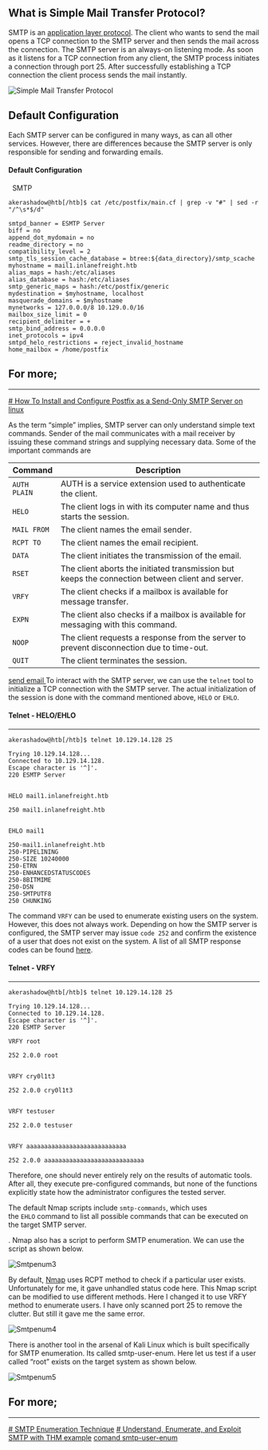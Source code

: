 
## ****What is Simple Mail Transfer Protocol?****

SMTP is an [application layer protocol](https://www.geeksforgeeks.org/protocols-application-layer/). The client who wants to send the mail opens a TCP connection to the SMTP server and then sends the mail across the connection. The SMTP server is an always-on listening mode. As soon as it listens for a TCP connection from any client, the SMTP process initiates a connection through port 25. After successfully establishing a TCP connection the client process sends the mail instantly. 

![Simple Mail Transfer Protocol](https://media.geeksforgeeks.org/wp-content/uploads/20240226095034/SMTP-Gif.gif)

## Default Configuration

Each SMTP server can be configured in many ways, as can all other services. However, there are differences because the SMTP server is only responsible for sending and forwarding emails.

#### Default Configuration

  SMTP

```shell-session
akerashadow@htb[/htb]$ cat /etc/postfix/main.cf | grep -v "#" | sed -r "/^\s*$/d"

smtpd_banner = ESMTP Server 
biff = no
append_dot_mydomain = no
readme_directory = no
compatibility_level = 2
smtp_tls_session_cache_database = btree:${data_directory}/smtp_scache
myhostname = mail1.inlanefreight.htb
alias_maps = hash:/etc/aliases
alias_database = hash:/etc/aliases
smtp_generic_maps = hash:/etc/postfix/generic
mydestination = $myhostname, localhost 
masquerade_domains = $myhostname
mynetworks = 127.0.0.0/8 10.129.0.0/16
mailbox_size_limit = 0
recipient_delimiter = +
smtp_bind_address = 0.0.0.0
inet_protocols = ipv4
smtpd_helo_restrictions = reject_invalid_hostname
home_mailbox = /home/postfix
```
## For more;
-------------------------------
[# How To Install and Configure Postfix as a Send-Only SMTP Server on linux](https://www.digitalocean.com/community/tutorials/how-to-install-and-configure-postfix-as-a-send-only-smtp-server-on-ubuntu-18-04)


As the term “simple” implies, SMTP server can only understand simple text commands. Sender of the mail communicates with a mail receiver by issuing these command strings and supplying necessary data. Some of the important commands are

| **Command**  | **Description**                                                                                  |
| ------------ | ------------------------------------------------------------------------------------------------ |
| `AUTH PLAIN` | AUTH is a service extension used to authenticate the client.                                     |
| `HELO`       | The client logs in with its computer name and thus starts the session.                           |
| `MAIL FROM`  | The client names the email sender.                                                               |
| `RCPT TO`    | The client names the email recipient.                                                            |
| `DATA`       | The client initiates the transmission of the email.                                              |
| `RSET`       | The client aborts the initiated transmission but keeps the connection between client and server. |
| `VRFY`       | The client checks if a mailbox is available for message transfer.                                |
| `EXPN`       | The client also checks if a mailbox is available for messaging with this command.                |
| `NOOP`       | The client requests a response from the server to prevent disconnection due to time-out.         |
| `QUIT`       | The client terminates the session.                                                               |
[send email ](https://www.alore.io/blog/smtp-send-mail)
To interact with the SMTP server, we can use the `telnet` tool to initialize a TCP connection with the SMTP server. The actual initialization of the session is done with the command mentioned above, `HELO` or `EHLO`.
#### Telnet - HELO/EHLO
-------------------------------------
```shell-session
akerashadow@htb[/htb]$ telnet 10.129.14.128 25

Trying 10.129.14.128...
Connected to 10.129.14.128.
Escape character is '^]'.
220 ESMTP Server 


HELO mail1.inlanefreight.htb

250 mail1.inlanefreight.htb


EHLO mail1

250-mail1.inlanefreight.htb
250-PIPELINING
250-SIZE 10240000
250-ETRN
250-ENHANCEDSTATUSCODES
250-8BITMIME
250-DSN
250-SMTPUTF8
250 CHUNKING
```

The command `VRFY` can be used to enumerate existing users on the system. However, this does not always work. Depending on how the SMTP server is configured, the SMTP server may issue `code 252` and confirm the existence of a user that does not exist on the system. A list of all SMTP response codes can be found [here](https://serversmtp.com/smtp-error/).
#### Telnet - VRFY
--------------------------------------
```shell-session
akerashadow@htb[/htb]$ telnet 10.129.14.128 25

Trying 10.129.14.128...
Connected to 10.129.14.128.
Escape character is '^]'.
220 ESMTP Server 

VRFY root

252 2.0.0 root


VRFY cry0l1t3

252 2.0.0 cry0l1t3


VRFY testuser

252 2.0.0 testuser


VRFY aaaaaaaaaaaaaaaaaaaaaaaaaaaa

252 2.0.0 aaaaaaaaaaaaaaaaaaaaaaaaaaaa
```

Therefore, one should never entirely rely on the results of automatic tools. After all, they execute pre-configured commands, but none of the functions explicitly state how the administrator configures the tested server.


The default Nmap scripts include `smtp-commands`, which uses the `EHLO` command to list all possible commands that can be executed on the target SMTP server.

. Nmap also has a script to perform SMTP enumeration. We can use the script as shown below.

![Smtpenum3](https://www.hackercoolmagazine.com/wp-content/uploads/2017/06/smtpenum3.jpg)

By default, [Nmap](https://www.hackercoolmagazine.com/complete-guide-to-nmap-port-scanner/) uses RCPT method to check if a particular user exists. Unfortunately for me, it gave unhandled status code here. This Nmap script can be modified to use different methods. Here I changed it to use VRFY method to enumerate users. I have only scanned port 25 to remove the clutter. But still it gave me the same error.

![Smtpenum4](https://www.hackercoolmagazine.com/wp-content/uploads/2017/06/smtpenum4.jpg)

There is another tool in the arsenal of Kali Linux which is built specifically for SMTP enumeration. Its called smtp-user-enum. Here let us test if a user called “root” exists on the target system as shown below.

![Smtpenum5](https://www.hackercoolmagazine.com/wp-content/uploads/2017/06/smtpenum5.jpg)


## For more;
-----------------------
[# SMTP Enumeration Technique](https://hamzamhirsi.medium.com/smtp-enumeration-technique-20c7aab1887a)
[# Understand, Enumerate, and Exploit SMTP with THM example](https://medium.com/@tahirgozuacik/understand-enumerate-and-exploit-smtp-with-thm-example-34e3eb3806b6)
[comand smtp-user-enum](https://github.com/cytopia/smtp-user-enum?tab=readme-ov-file#tada-installation)
